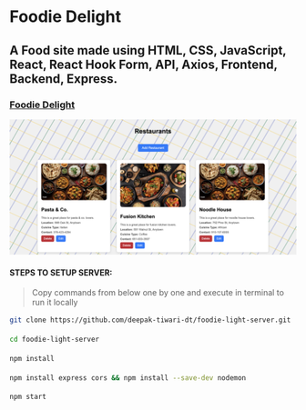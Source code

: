 # Foodie Delight

## A Food site made using HTML, CSS, JavaScript, React, React Hook Form, API, Axios, Frontend, Backend, Express.

### [Foodie Delight](https://foodie-light-client.vercel.app/)

![Img](home-page.png)

#### STEPS TO SETUP SERVER:

> Copy commands from below one by one and execute in terminal to run it locally

```bash
git clone https://github.com/deepak-tiwari-dt/foodie-light-server.git

cd foodie-light-server

npm install

npm install express cors && npm install --save-dev nodemon

npm start
```
